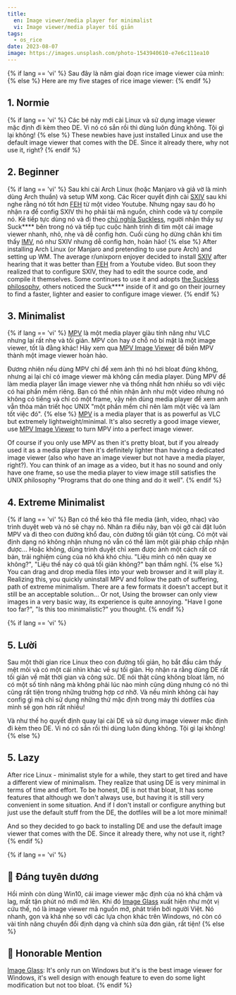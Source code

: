 ```yaml
---
title:
  en: Image viewer/media player for minimalist
  vi: Image viewer/media player tối giản
tags:
  - os_rice
date: 2023-08-07
image: https://images.unsplash.com/photo-1543940610-e7e6c111ea10
---
```


{% if lang == 'vi' %}
  Sau đây là năm giai đoạn rice image viewer của mình:
{% else %}
  Here are my five stages of rice image viewer:
{% endif %}

## 1. Normie

{% if lang == 'vi' %}
  Các bé này mới cài Linux và sử dụng image viewer mặc định đi kèm theo DE. Vi nó có sắn rồi thì dùng luôn đúng không. Tội gì lại không!
{% else %}
  These newbies have just installed Linux and use the default image viewer that comes with the DE. Since it already there, why not use it, right?
{% endif %}

## 2. Beginner

{% if lang == 'vi' %}
  Sau khi cài Arch Linux (hoặc Manjaro và giả vờ là mình dùng Arch thuần) và setup WM xong. Các Ricer quyết định cài [SXIV](https://github.com/muennich/sxiv) sau khi nghe rằng nó tốt hơn [FEH](https://feh.finalrewind.org) từ một video Youtube. Nhưng ngay sau đó họ nhận ra để config SXIV thì họ phải tải mã nguồn, chỉnh code và tự compile nó. Kẻ tiếp tực dùng nó và đi theo [chủ nghĩa Suckless](https://suckless.org/philosophy), người nhận thấy sự Suck**** bên trong nó và tiếp tục cuộc hành trình đi tìm một cái image viewer nhanh, nhỏ, nhẹ và dễ config hơn. Cuối cùng họ dừng chân khi tìm thấy [IMV](https://sr.ht/~exec64/imv), nó như SXIV nhưng dễ config hơn, hoàn hảo!
{% else %}
  After installing Arch Linux (or Manjaro and pretending to use pure Arch) and setting up WM. The average r/unixporn enjoyer decided to install [SXIV](https://github.com/muennich/sxiv) after hearing that it was better than [FEH](https://feh.finalrewind.org) from a Youtube video. But soon they realized that to configure SXIV, they had to edit the source code, and compile it themselves. Some continues to use it and adopts [the Suckless philosophy](https://suckless.org/philosophy), others noticed the Suck**** inside of it and go on their journey to find a faster, lighter and easier to configure image viewer.
{% endif %}

## 3. Minimalist

{% if lang == 'vi' %}
  [MPV](https://mpv.io) là một media player giàu tính năng như VLC nhưng lại rất nhẹ và tối giản. MPV còn hay ở chỗ nó bí mật là một image viewer, tốt là đằng khác! Hãy xem qua [MPV Image Viewer](https://github.com/occivink/mpv-image-viewer) để biến MPV thành một image viewer hoàn hảo.

  Đương nhiên nếu dùng MPV chỉ để xem ảnh thì nó hơi bloat đúng không, nhưng ai lại chỉ có image viewer mà không cần media player. Dùng MPV để làm media player lẫn image viewer nhẹ và thống nhất hơn nhiều so với việc có hai phần mềm riêng. Bạn có thể nhìn nhận ảnh như một video nhưng nó không có tiếng và chỉ có một frame, vậy nên dùng media player để xem anh vẫn thỏa mãn triết học UNIX "một phần mềm chỉ nên làm một việc và làm tốt việc đó".
{% else %}
  [MPV](https://mpv.io) is a media player that is as powerful as VLC but extremely lightweight/minimal. It's also secretly a good image viewer, use [MPV Image Viewer](https://github.com/occivink/mpv-image-viewer) to turn MPV into a perfect image viewer.

  Of course if you only use MPV as then it's pretty bloat, but if you already used it as a media player then it's definitely lighter than having a dedicated image viewer (also who have an image viewer but not have a media player, right?). You can think of an image as a video, but it has no sound and only have one frame, so use the media player to view image still satisfies the UNIX philosophy "Programs that do one thing and do it well".
{% endif %}

## 4. Extreme Minimalist

{% if lang == 'vi' %}
  Bạn có thể kéo thả file media (ảnh, video, nhạc) vào trình duyệt web và nó sẽ chạy nó. Nhân ra điều này, bạn vội gỡ cài đặt luôn MPV và đi theo con đường khổ đau, còn đường tối giản tột cùng. Có một vài định dạng nó không nhận nhưng nó vẫn có thể làm một giải pháp chấp nhận được... Hoặc không, dùng trình duyệt chỉ xem được ảnh một cách rất cơ bản, trải nghiệm cùng của nó khá khó chịu. "Liệu mình có nên quay xe không?", "Liệu thế này có quá tối giản không?" bạn thầm nghĩ.
{% else %}
  You can drag and drop media files into your web browser and it will play it. Realizing this, you quickly uninstall MPV and follow the path of suffering, path of extreme minimalism. There are a few formats it doesn't accept but it still be an acceptable solution... Or not, Using the browser can only view images in a very basic way, its experience is quite annoying. "Have I gone too far?", "Is this too minimalistic?" you thought.
{% endif %}

{% if lang == 'vi' %}
  ## 5. Lười

  Sau một thời gian rice Linux theo con đường tối giản, họ bắt đầu cảm thấy mệt mỏi và có một cái nhìn khác về sự tối giản. Họ nhận ra rằng dùng DE rất tối giản về mặt thời gian và công sức. DE nói thật cũng không bloat lắm, nó có một số tính năng mà không phải lúc nào mình cũng dùng nhưng có nó thì cũng rất tiện trong những trường hợp cơ nhỡ. Và nếu mình không cài hay config gì mà chỉ sử dụng những thứ mặc định trong máy thì dotfiles của mình sẽ gọn hơn rất nhiều!

  Và như thế họ quyết định quay lại cài DE và sử dụng image viewer mặc định đi kèm theo DE. Vi nó có sắn rồi thì dùng luôn đúng không. Tội gì lại không!
{% else %}
  ## 5. Lazy

  After rice Linux - minimalist style for a while, they start to get tired and have a different view of minimalism. They realize that using DE is very minimal in terms of time and effort. To be honest, DE is not that bloat, It has some features that although we don't always use, but having it is still very convenient in some situation. And if I don't install or configure anything but just use the default stuff from the DE, the dotfiles will be a lot more minimal!

  And so they decided to go back to installing DE and use the default image viewer that comes with the DE. Since it already there, why not use it, right?
{% endif %}

{% if lang == 'vi' %}
  ## 📢 Đáng tuyên dương

  Hồi mình còn dùng Win10, cái image viewer mặc định của nó khá chậm và lag, mất tận phút nó mới mở lên. Khi đó [Image Glass](https://imageglass.org) xuất hiện như một vị cứu thế, nó là image viewer mã nguồn mở, phát triển bởi người Việt. Nó nhanh, gọn và khá nhẹ so với các lựa chọn khác trên Windows, nó còn có vài tính năng chuyển đổi định dạng và chỉnh sửa đơn giản, rất tiện!
{% else %}
  ## 📢 Honorable Mention

  [Image Glass](https://imageglass.org): It's only run on Windows but it's is the best image viewer for Windows, it's well design with enough feature to even do some light modification but not too bloat.
{% endif %}

